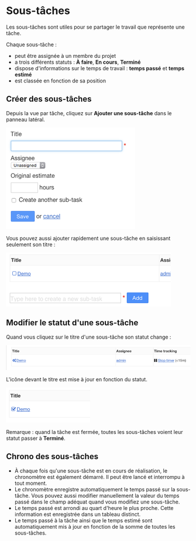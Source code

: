Sous-tâches
========

Les sous-tâches sont utiles pour se partager le travail que représente une tâche.

Chaque sous-tâche :

- peut être assignée à un membre du projet
- a trois différents statuts : **À faire**, **En cours**, **Terminé**
- dispose d'informations sur le temps de travail : **temps passé** et **temps estimé**
- est classée en fonction de sa position

Créer des sous-tâches
-----------------

Depuis la vue par tâche, cliquez sur **Ajouter une sous-tâche** dans le panneau latéral.

![Ajouter une sous-tâche](../screenshots/add-subtask.png)

Vous pouvez aussi ajouter rapidement une sous-tâche en saisissant seulement son titre :

![Add a subtask from the task view](../screenshots/add-subtask-shortcut.png)

Modifier le statut d'une sous-tâche
---------------------

Quand vous cliquez sur le titre d'une sous-tâche son statut change :

![Sous-tâche en cours](../screenshots/subtask-status-inprogress.png)

L'icône devant le titre est mise à jour en fonction du statut.

![Sous-tâche effectuée](../screenshots/subtask-status-done.png)

Remarque : quand la tâche est fermée, toutes les sous-tâches voient leur statut passer à **Terminé**.

Chrono des sous-tâches
-------------

- À chaque fois qu'une sous-tâche est en cours de réalisation, le chronomètre est également démarré. Il peut être lancé et interrompu à tout moment.
- Le chronomètre enregistre automatiquement le temps passé sur la sous-tâche. Vous pouvez aussi modifier manuellement la valeur du temps passé dans le champ adéquat quand vous modifiez une sous-tâche.
- Le temps passé est arrondi au quart d'heure le plus proche. Cette information est enregistrée dans un tableau distinct.
- Le temps passé à la tâche ainsi que le temps estimé sont automatiquement mis à jour en fonction de la somme de toutes les sous-tâches.
